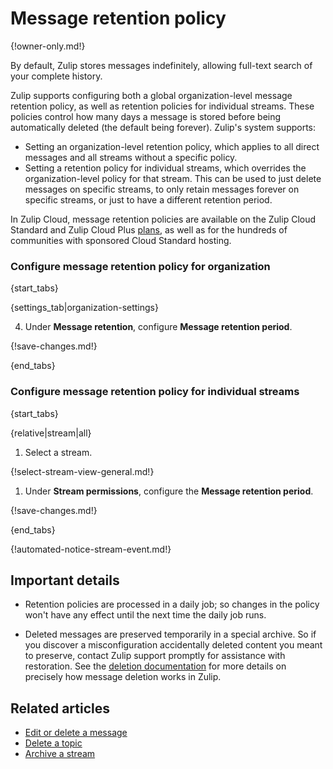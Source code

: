 # Message retention policy

{!owner-only.md!}

By default, Zulip stores messages indefinitely, allowing full-text
search of your complete history.

Zulip supports configuring both a global organization-level message
retention policy, as well as retention policies for individual
streams.  These policies control how many days a message is stored
before being automatically deleted (the default being forever).
Zulip's system supports:

* Setting an organization-level retention policy, which applies to
  all direct messages and all streams without a specific policy.
* Setting a retention policy for individual streams, which overrides
  the organization-level policy for that stream.  This can be used to
  just delete messages on specific streams, to only retain messages
  forever on specific streams, or just to have a different retention
  period.

In Zulip Cloud, message retention policies are available on the Zulip
Cloud Standard and Zulip Cloud Plus [plans](https://zulip.com/plans/),
as well as for the hundreds of communities with sponsored Cloud
Standard hosting.

### Configure message retention policy for organization

{start_tabs}

{settings_tab|organization-settings}

4. Under **Message retention**, configure **Message retention period**.

{!save-changes.md!}

{end_tabs}

### Configure message retention policy for individual streams

{start_tabs}

{relative|stream|all}

1. Select a stream.

{!select-stream-view-general.md!}

1. Under **Stream permissions**, configure the
   **Message retention period**.

{!save-changes.md!}

{end_tabs}

{!automated-notice-stream-event.md!}

## Important details

* Retention policies are processed in a daily job; so changes in the
  policy won't have any effect until the next time the daily job runs.

* Deleted messages are preserved temporarily in a special archive.  So
if you discover a misconfiguration accidentally deleted content you
meant to preserve, contact Zulip support promptly for assistance with
restoration.  See the [deletion
documentation](/help/edit-or-delete-a-message#how-deletion-works) for
more details on precisely how message deletion works in Zulip.

## Related articles

* [Edit or delete a message](/help/edit-or-delete-a-message)
* [Delete a topic](/help/delete-a-topic)
* [Archive a stream](/help/archive-a-stream)
